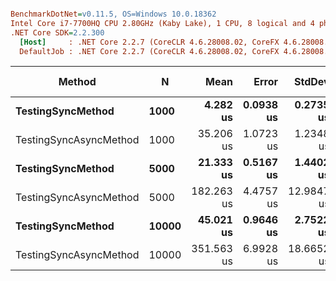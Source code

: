 ``` ini

BenchmarkDotNet=v0.11.5, OS=Windows 10.0.18362
Intel Core i7-7700HQ CPU 2.80GHz (Kaby Lake), 1 CPU, 8 logical and 4 physical cores
.NET Core SDK=2.2.300
  [Host]     : .NET Core 2.2.7 (CoreCLR 4.6.28008.02, CoreFX 4.6.28008.03), 64bit RyuJIT
  DefaultJob : .NET Core 2.2.7 (CoreCLR 4.6.28008.02, CoreFX 4.6.28008.03), 64bit RyuJIT


```
|                 Method |     N |       Mean |     Error |     StdDev |     Median |    Gen 0 | Gen 1 | Gen 2 | Allocated |
|----------------------- |------ |-----------:|----------:|-----------:|-----------:|---------:|------:|------:|----------:|
|      **TestingSyncMethod** |  **1000** |   **4.282 us** | **0.0938 us** |  **0.2735 us** |   **4.258 us** |   **7.6218** |     **-** |     **-** |  **23.44 KB** |
| TestingSyncAsyncMethod |  1000 |  35.206 us | 1.0723 us |  1.2348 us |  34.858 us |  30.2734 |     - |     - |  93.12 KB |
|      **TestingSyncMethod** |  **5000** |  **21.333 us** | **0.5167 us** |  **1.4402 us** |  **20.896 us** |  **38.1165** |     **-** |     **-** | **117.19 KB** |
| TestingSyncAsyncMethod |  5000 | 182.263 us | 4.4757 us | 12.9847 us | 182.059 us | 152.3438 |     - |     - | 468.12 KB |
|      **TestingSyncMethod** | **10000** |  **45.021 us** | **0.9646 us** |  **2.7522 us** |  **44.505 us** |  **76.2329** |     **-** |     **-** | **234.38 KB** |
| TestingSyncAsyncMethod | 10000 | 351.563 us | 6.9928 us | 18.6652 us | 348.298 us | 304.6875 |     - |     - | 936.87 KB |
